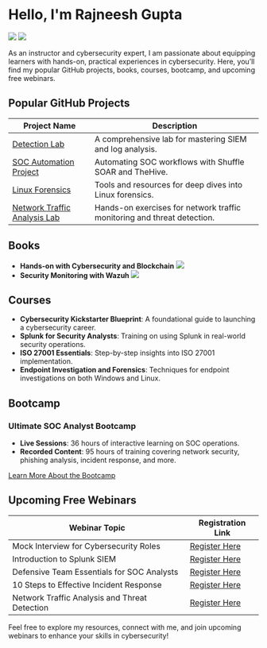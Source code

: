 # Hello, I'm Rajneesh Gupta
<a href="https://linkedin.com"><img src="https://img.shields.io/badge/-LinkedIn-0072b1?&style=for-the-badge&logo=linkedin&logoColor=white" /></a>
<a href="https://youtube.com"><img src="https://img.shields.io/badge/-YouTube-FF0000?&style=for-the-badge&logo=YouTube&logoColor=white" /></a>


As an instructor and cybersecurity expert, I am passionate about equipping learners with hands-on, practical experiences in cybersecurity. Here, you’ll find my popular GitHub projects, books, courses, bootcamp, and upcoming free webinars.

## Popular GitHub Projects

| Project Name                                         | Description                                                   |
|------------------------------------------------------|---------------------------------------------------------------|
| [Detection Lab](https://github.com/)                 | A comprehensive lab for mastering SIEM and log analysis.      |
| [SOC Automation Project](https://github.com/)        | Automating SOC workflows with Shuffle SOAR and TheHive.       |
| [Linux Forensics](https://github.com/)               | Tools and resources for deep dives into Linux forensics.      |
| [Network Traffic Analysis Lab](https://github.com/)  | Hands-on exercises for network traffic monitoring and threat detection. |

## Books

- **Hands-on with Cybersecurity and Blockchain** <a href="https://amazon.com"><img src="https://img.shields.io/badge/-Amazon-FF9900?&style=for-the-badge&logo=Amazon&logoColor=white" /></a> 
- **Security Monitoring with Wazuh** <a href="https://amazon.com"><img src="https://img.shields.io/badge/-Amazon-FF9900?&style=for-the-badge&logo=Amazon&logoColor=white" /></a> 

## Courses

- **Cybersecurity Kickstarter Blueprint**: A foundational guide to launching a cybersecurity career.
- **Splunk for Security Analysts**: Training on using Splunk in real-world security operations.
- **ISO 27001 Essentials**: Step-by-step insights into ISO 27001 implementation.
- **Endpoint Investigation and Forensics**: Techniques for endpoint investigations on both Windows and Linux.

## Bootcamp

### Ultimate SOC Analyst Bootcamp
- **Live Sessions**: 36 hours of interactive learning on SOC operations.
- **Recorded Content**: 95 hours of training covering network security, phishing analysis, incident response, and more.

[Learn More About the Bootcamp](https://yourbootcamp.com)

## Upcoming Free Webinars

| Webinar Topic                                       | Registration Link                               |
|-----------------------------------------------------|-------------------------------------------------|
| Mock Interview for Cybersecurity Roles              | [Register Here](https://yourwebinarlink.com)    |
| Introduction to Splunk SIEM                         | [Register Here](https://yourwebinarlink.com)    |
| Defensive Team Essentials for SOC Analysts          | [Register Here](https://yourwebinarlink.com)    |
| 10 Steps to Effective Incident Response             | [Register Here](https://yourwebinarlink.com)    |
| Network Traffic Analysis and Threat Detection       | [Register Here](https://yourwebinarlink.com)    |

Feel free to explore my resources, connect with me, and join upcoming webinars to enhance your skills in cybersecurity!
